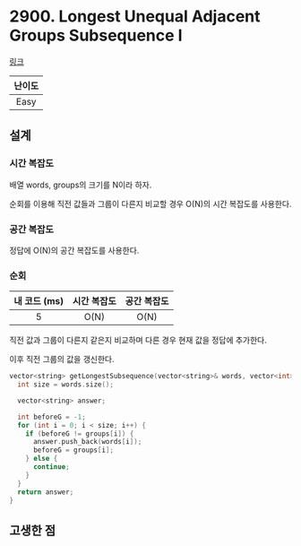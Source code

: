 # 2900. Longest Unequal Adjacent Groups Subsequence I

[링크](https://leetcode.com/problems/longest-unequal-adjacent-groups-subsequence-i/description/)

| 난이도 |
| :----: |
|  Easy  |

## 설계

### 시간 복잡도

배열 words, groups의 크기를 N이라 하자.

순회를 이용해 직전 값들과 그룹이 다른지 비교할 경우 O(N)의 시간 복잡도를 사용한다.

### 공간 복잡도

정답에 O(N)의 공간 복잡도를 사용한다.

### 순회

| 내 코드 (ms) | 시간 복잡도 | 공간 복잡도 |
| :----------: | :---------: | :---------: |
|      5       |    O(N)     |    O(N)     |

직전 값과 그룹이 다른지 같은지 비교하며 다른 경우 현재 값을 정답에 추가한다.

이후 직전 그룹의 값을 갱신한다.

```cpp
vector<string> getLongestSubsequence(vector<string>& words, vector<int>& groups) {
  int size = words.size();

  vector<string> answer;

  int beforeG = -1;
  for (int i = 0; i < size; i++) {
    if (beforeG != groups[i]) {
      answer.push_back(words[i]);
      beforeG = groups[i];
    } else {
      continue;
    }
  }
  return answer;
}
```

## 고생한 점
